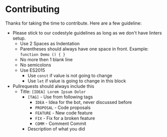 # Contributing

Thanks for taking the time to contribute.  Here are a few guideline:

* Please stick to our codestyle guidelines as long as we don't have linters setup.
  * Use 2 Spaces as Indentation 
  * Parentheses should always have one space in front. Example: `function Demo () { }`
  * No more then 1 blank line
  * No semicolons
  * Use ES2015
    * Use `const` if value is not going to change
    * Use `let` if value is going to change in this block
* Pullrequests should always include this
  * Title: `[IDEA] Lorem Ipsum Dolor`
    * `[TAG]` - Use from following tags
      * `IDEA` - Idea for the bot, never discussed before
      * `PROPOSAL` - Code proposals
      * `FEATURE` - New code feature
      * `FIX` - Fix for a broken feature
      * `COMM` - Comment Commit
    * Description of what you did
